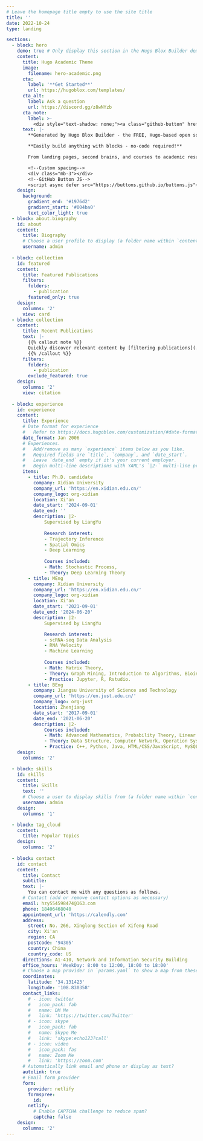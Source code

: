 ```yaml
---
# Leave the homepage title empty to use the site title
title: ''
date: 2022-10-24
type: landing

sections:
  - block: hero
    demo: true # Only display this section in the Hugo Blox Builder demo site
    content:
      title: Hugo Academic Theme
      image:
        filename: hero-academic.png
      cta:
        label: '**Get Started**'
        url: https://hugoblox.com/templates/
      cta_alt:
        label: Ask a question
        url: https://discord.gg/z8wNYzb
      cta_note:
        label: >-
          <div style="text-shadow: none;"><a class="github-button" href="https://github.com/HugoBlox/hugo-blox-builder" data-icon="octicon-star" data-size="large" data-show-count="true" aria-label="Star">Star Hugo Blox Builder</a></div><div style="text-shadow: none;"><a class="github-button" href="https://github.com/HugoBlox/theme-academic-cv" data-icon="octicon-star" data-size="large" data-show-count="true" aria-label="Star">Star the Academic template</a></div>
      text: |-
        **Generated by Hugo Blox Builder - the FREE, Hugo-based open source website builder trusted by 500,000+ sites.**

        **Easily build anything with blocks - no-code required!**

        From landing pages, second brains, and courses to academic resumés, conferences, and tech blogs.

        <!--Custom spacing-->
        <div class="mb-3"></div>
        <!--GitHub Button JS-->
        <script async defer src="https://buttons.github.io/buttons.js"></script>
    design:
      background:
        gradient_end: '#1976d2'
        gradient_start: '#004ba0'
        text_color_light: true
  - block: about.biography
    id: about
    content:
      title: Biography
      # Choose a user profile to display (a folder name within `content/authors/`)
      username: admin
  
  - block: collection
    id: featured
    content:
      title: Featured Publications
      filters:
        folders:
          - publication
        featured_only: true
    design:
      columns: '2'
      view: card
  - block: collection
    content:
      title: Recent Publications
      text: |-
        {{% callout note %}}
        Quickly discover relevant content by [filtering publications](./publication/).
        {{% /callout %}}
      filters:
        folders:
          - publication
        exclude_featured: true
    design:
      columns: '2'
      view: citation
  
  - block: experience
    id: experience
    content:
      title: Experience
      # Date format for experience
      #   Refer to https://docs.hugoblox.com/customization/#date-format
      date_format: Jan 2006
      # Experiences.
      #   Add/remove as many `experience` items below as you like.
      #   Required fields are `title`, `company`, and `date_start`.
      #   Leave `date_end` empty if it's your current employer.
      #   Begin multi-line descriptions with YAML's `|2-` multi-line prefix.
      items:
        - title: Ph.D. candidate
          company: Xidian University
          company_url: 'https://en.xidian.edu.cn/'
          company_logo: org-xidian
          location: Xi'an
          date_start: '2024-09-01'
          date_end: ''
          description: |2-
              Supervised by LiangYu
              
              Research interest:
              - Trajectory Inference
              - Spatial Omics
              - Deep Learning
              
              Courses included:
              - Math: Stochastic Process, 
              - Theory: Deep Learning Theory
        - title: MEng
          company: Xidian University
          company_url: 'https://en.xidian.edu.cn/'
          company_logo: org-xidian
          location: Xi'an
          date_start: '2021-09-01'
          date_end: '2024-06-20'
          description: |2-
              Supervised by LiangYu

              Research interest:
              - scRNA-seq Data Analysis
              - RNA Velocity
              - Machine Learning
              
              Courses included:
              - Math: Matrix Theory,
              - Theory: Graph Mining, Introduction to Algorithms, Bioinfomatics, Computational Intelligence, Data Mining ...
              - Practice: Jupyter, R, Rstudio.
        - title: BEng
          company: Jiangsu University of Science and Technology
          company_url: 'https://en.just.edu.cn/'
          company_logo: org-just
          location: Zhenjiang
          date_start: '2017-09-01'
          date_end: '2021-06-20'
          description: |2-
              Courses included:
              - Math: Advanced Mathematics, Probability Theory, Linear Algebra.
              - Theory: Data Structure, Computer Network, Operation System, Computer Organization, Database, Software Engineering, Digital Image Theory ...
              - Practice: C++, Python, Java, HTML/CSS/JavaScript, MySQL, SQL Server ...
    design:
      columns: '2'

  - block: skills
    id: skills
    content:
      title: Skills
      text: ''
      # Choose a user to display skills from (a folder name within `content/authors/`)
      username: admin
    design:
      columns: '1'

  - block: tag_cloud
    content:
      title: Popular Topics
    design:
      columns: '2'
  
  - block: contact
    id: contact
    content:
      title: Contact
      subtitle:
      text: |-
        You can contact me with any questions as follows.
      # Contact (add or remove contact options as necessary)
      email: hzy554598474@163.com
      phone: 18406468040
      appointment_url: 'https://calendly.com'
      address:
        street: No. 266, Xinglong Section of Xifeng Road
        city: Xi'an
        region: CA
        postcode: '94305'
        country: China
        country_code: US
      directions: A1-410, Network and Information Security Building
      office_hours: 'WeekDay: 8:00 to 12:00, 18:00 to 18:00'
      # Choose a map provider in `params.yaml` to show a map from these coordinates
      coordinates:
        latitude: '34.131423'
        longitude: '108.830358'  
      contact_links:
        # - icon: twitter
        #   icon_pack: fab
        #   name: DM Me
        #   link: 'https://twitter.com/Twitter'
        # - icon: skype
        #   icon_pack: fab
        #   name: Skype Me
        #   link: 'skype:echo123?call'
        # - icon: video
        #   icon_pack: fas
        #   name: Zoom Me
        #   link: 'https://zoom.com'
      # Automatically link email and phone or display as text?
      autolink: true
      # Email form provider
      form:
        provider: netlify
        formspree:
          id:
        netlify:
          # Enable CAPTCHA challenge to reduce spam?
          captcha: false
    design:
      columns: '2'
---
```

